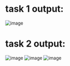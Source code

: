  # task 1 output:
   ![image](https://github.com/user-attachments/assets/99157539-c83d-4b78-b4e6-3a00c7e9d02d)

# task 2 output:
  ![image](https://github.com/user-attachments/assets/f51780a2-8639-4640-ac8d-d123368d83b6)
  ![image](https://github.com/user-attachments/assets/70cdcfe3-3171-45da-9474-ff7922cbc31e)
  ![image](https://github.com/user-attachments/assets/eb671193-ae8a-4553-bf65-0458466d8f1b)


